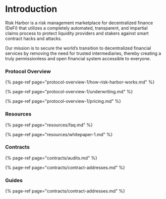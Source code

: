 # Introduction



Risk Harbor is a risk management marketplace for decentralized finance \(DeFi\) that utilizes a completely automated, transparent, and impartial claims process to protect liquidity providers and stakers against smart contract hacks and attacks.

Our mission is to secure the world’s transition to decentralized financial services by removing the need for trusted intermediaries, thereby creating a truly permissionless and open financial system accessible to everyone.

### Protocol Overview

{% page-ref page="protocol-overview-1/how-risk-harbor-works.md" %}

{% page-ref page="protocol-overview-1/underwriting.md" %}

{% page-ref page="protocol-overview-1/pricing.md" %}

### Resources

{% page-ref page="resources/faq.md" %}

{% page-ref page="resources/whitepaper-1.md" %}

### Contracts

{% page-ref page="contracts/audits.md" %}

{% page-ref page="contracts/contract-addresses.md" %}

### Guides

{% page-ref page="contracts/contract-addresses.md" %}



